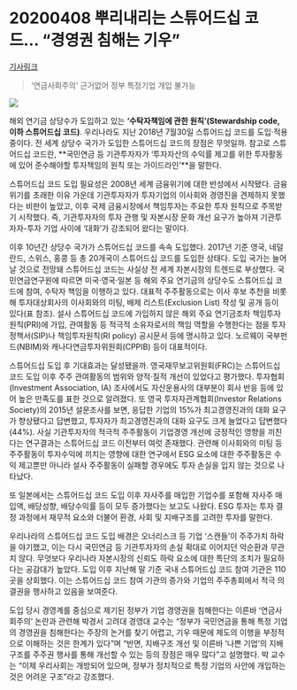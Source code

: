 # 20200408 뿌리내리는 스튜어드십 코드… “경영권 침해는 기우”

[기사링크](<http://news.kmib.co.kr/article/view.asp?arcid=0924131321&code=14190000&cp=nv>)



> ‘연금사회주의’ 근거없어 정부 특정기업 개입 불가능



![](http://image.kmib.co.kr/online_image/2020/0405/202004051819_14190924131321_1.jpg)



  해외 연기금 상당수가 도입하고 있는 **‘수탁자책임에 관한 원칙’(Stewardship code, 이하 스튜어드십 코드)**. 우리나라도 지난 2018년 7월30일 스튜어드십 코드를 도입·적용 중이다. 전 세계 상당수 국가가 도입한 스튜어드십 코드의 장점은 무엇일까. 참고로 스튜어드십 코드란, **국민연금 등 기관투자자가 ‘투자자산의 수익률 제고를 위한 투자활동에 있어 준수해야할 투자책임의 원칙 또는 가이드라인’**을 말한다.



스튜어드십 코드 도입 필요성은 2008년 세계 금융위기에 대한 반성에서 시작됐다. 금융위기를 초래한 이유 가운데 기관투자자가 투자기업의 이사회와 경영진을 견제하지 못했다는 비판이 높았고, 이후 국제 금융시장에서 책임투자는 주요한 투자 원칙으로 주목받기 시작했다. 즉, 기관투자자의 투자 관행 및 자본시장 문화 개선 요구가 높아져 기관투자자-투자 기업 사이에 ‘대화’가 강조되어 왔다는 말이다.



이후 10년간 상당수 국가가 스튜어드십 코드를 속속 도입했다. 2017년 기준 영국, 네덜란드, 스위스, 홍콩 등 총 20개국이 스튜어드십 코드를 도입한 상태다. 도입 국가는 늘어날 것으로 전망돼 스튜어드십 코드는 사실상 전 세계 자본시장의 트렌드로 부상했다. 국민연금연구원에 따르면 미국·영국·일본 등 해외 주요 연기금의 상당수도 스튜어드십 코드에 참여, 수탁자 책임을 이행하고 있다. 대표적 주주활동으로는 이사 후보 추천을 비롯해 투자대상회사의 이사회와의 미팅, 배제 리스트(Exclusion List) 작성 및 공개 등이 있다(표 참조). 설사 스튜어드십 코드에 가입하지 않은 해외 주요 연기금조차 책임투자원칙(PRI)에 가입, 관여활동 등 적극적 소유자로서의 책임 역할을 수행한다는 점을 투자정책서(SIP)나 책임투자원칙(RI policy) 공시문서 등에 명시하고 있다. 노르웨이 국부펀드(NBIM)와 캐나다연금투자위원회(CPPIB) 등이 대표적이다.



스튜어드십 도입 후 기대효과는 달성됐을까. 영국재무보고위원회(FRC)는 스튜어드십 코드 도입 이후 주주 관여활동의 범위와 양적·질적 개선이 있었다고 평가했다. 투자협회(Investment Association, IA) 조사에서도 자산운용사의 대부분이 회사 반응 등에 있어 높은 만족도를 표한 것으로 알려졌다. 또 영국 투자자관계협회(Investor Relations Society)의 2015년 설문조사를 보면, 응답한 기업의 15%가 최고경영진과의 대화 요구가 향상됐다고 답변했고, 투자자가 최고경영진과의 대화 요구도 크게 늘었다고 답변했다(44%). 사실 기관투자자의 적극적 주주활동이 기업경영 개선에 긍정적인 영향을 끼친다는 연구결과는 스튜어드십 코드 이전부터 여럿 존재했다. 관련해 이사회와의 미팅 등 주주활동이 투자수익에 끼치는 영향에 대한 연구에서 ESG 요소에 대한 주주활동은 수익 제고뿐만 아니라 설사 주주활동이 실패할 경우에도 투자 손실을 입지 않는 것으로 나타났다.



또 일본에서는 스튜어드십 코드 도입 이후 자사주를 매입한 기업수를 포함해 자사주 매입액, 배당성향, 배당수익률 등이 모두 증가했다는 보고도 나왔다. ESG 투자는 투자 결정 과정에서 재무적 요소와 더불어 환경, 사회 및 지배구조를 고려한 투자를 말한다.



우리나라의 스튜어드십 코드 도입 배경은 오너리스크 등 기업 ‘스캔들’이 주주가치 하락을 야기했고, 이는 다시 국민연금 등 기관투자자의 손실 확대로 이어지던 악순환과 무관치 않다. 무엇보다 우리나라 자본시장의 신뢰도 하락 요소에 대한 특단의 조치가 필요하다는 공감대가 높았다. 도입 이후 지난해 말 기준 국내 스튜어드십 코드 참여 기관은 110곳을 상회했다. 이는 스튜어드십 코드 참여 기관의 증가와 기업의 주주총회에서 적극 의결권을 행사하고 있음을 보여준다.



도입 당시 경영계를 중심으로 제기된 정부가 기업 경영권을 침해한다는 이른바 ‘연금사회주의’ 논란과 관련해 박경서 고려대 경영대 교수는 “정부가 국민연금을 통해 특정 기업의 경영권을 침해한다는 주장의 논거를 찾기 어렵고, 기우 때문에 제도의 이행을 부정적으로 이해하는 것은 한계가 있다”며 “반면, 지배구조 개선 및 이른바 ‘나쁜 기업’의 지배구조를 주주권 행사를 통해 개선할 수 있는 등의 장점은 매우 많다”고 설명했다. 박 교수는 “이제 우리사회는 개방되어 있으며, 정부가 정치적으로 특정 기업의 사안에 개입하는 것은 어려운 구조”라고 강조했다.

